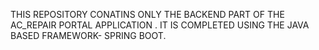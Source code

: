  THIS REPOSITORY CONATINS ONLY THE BACKEND PART OF THE AC_REPAIR PORTAL APPLICATION .
 IT IS COMPLETED USING THE JAVA BASED FRAMEWORK- SPRING BOOT.
